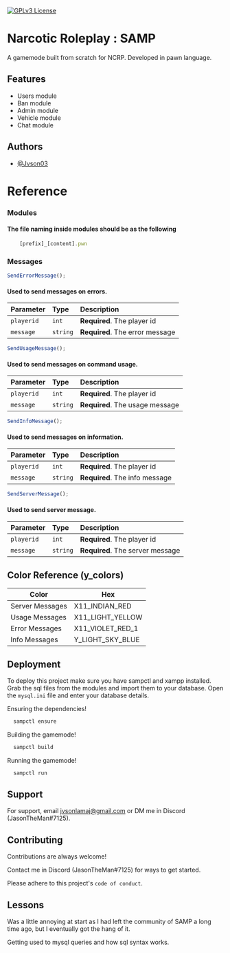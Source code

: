 [![GPLv3 License](https://img.shields.io/badge/License-GPL%20v3-yellow.svg)](https://opensource.org/licenses/)

# Narcotic Roleplay : SAMP

A gamemode built from scratch for NCRP. Developed in pawn language.

## Features

- Users module
- Ban module
- Admin module
- Vehicle module
- Chat module

## Authors

- [@Jvson03](https://www.github.com/jvson03)

# Reference

### Modules

#### The file naming inside modules should be as the following

```js
    [prefix]_[content].pwn
```

### Messages

```js
SendErrorMessage();
```

#### Used to send messages on errors.

| Parameter  | Type     | Description                     |
| :--------- | :------- | :------------------------------ |
| `playerid` | `int`    | **Required**. The player id     |
| `message`  | `string` | **Required**. The error message |

```js
SendUsageMessage();
```

#### Used to send messages on command usage.

| Parameter  | Type     | Description                     |
| :--------- | :------- | :------------------------------ |
| `playerid` | `int`    | **Required**. The player id     |
| `message`  | `string` | **Required**. The usage message |

```js
SendInfoMessage();
```

#### Used to send messages on information.

| Parameter  | Type     | Description                    |
| :--------- | :------- | :----------------------------- |
| `playerid` | `int`    | **Required**. The player id    |
| `message`  | `string` | **Required**. The info message |

```js
SendServerMessage();
```

#### Used to send server message.

| Parameter  | Type     | Description                      |
| :--------- | :------- | :------------------------------- |
| `playerid` | `int`    | **Required**. The player id      |
| `message`  | `string` | **Required**. The server message |

## Color Reference (y_colors)

| Color           | Hex              |
| --------------- | ---------------- |
| Server Messages | X11_INDIAN_RED   |
| Usage Messages  | X11_LIGHT_YELLOW |
| Error Messages  | X11_VIOLET_RED_1 |
| Info Messages   | Y_LIGHT_SKY_BLUE |

## Deployment

To deploy this project make sure you have sampctl and xampp installed.
Grab the sql files from the modules and import them to your database.
Open the `mysql.ini` file and enter your database details.

Ensuring the dependencies!

```bash
  sampctl ensure
```

Building the gamemode!

```bash
  sampctl build
```

Running the gamemode!

```bash
  sampctl run
```

## Support

For support, email jvsonlamaj@gmail.com or DM me in Discord (JasonTheMan#7125).

## Contributing

Contributions are always welcome!

Contact me in Discord (JasonTheMan#7125) for ways to get started.

Please adhere to this project's `code of conduct`.

## Lessons

Was a little annoying at start as I had left the community of SAMP a long time ago, but I eventually got the hang of it.

Getting used to mysql queries and how sql syntax works.
